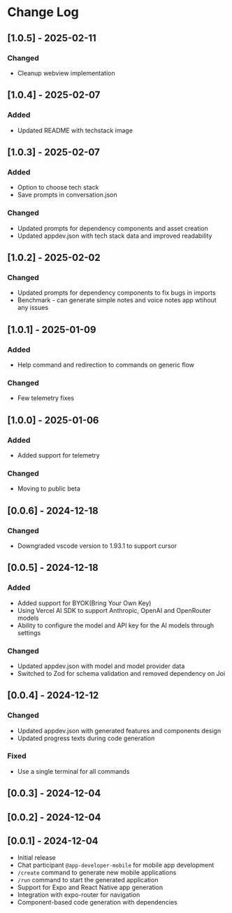 # Change Log

## [1.0.5] - 2025-02-11

### Changed

- Cleanup webview implementation

## [1.0.4] - 2025-02-07

### Added

- Updated README with techstack image

## [1.0.3] - 2025-02-07

### Added

- Option to choose tech stack
- Save prompts in conversation.json

### Changed

- Updated prompts for dependency components and asset creation
- Updated appdev.json with tech stack data and improved readability

## [1.0.2] - 2025-02-02

### Changed

- Updated prompts for dependency components to fix bugs in imports
- Benchmark - can generate simple notes and voice notes app wtihout any issues

## [1.0.1] - 2025-01-09

### Added

- Help command and redirection to commands on generic flow

### Changed

- Few telemetry fixes

## [1.0.0] - 2025-01-06

### Added

- Added support for telemetry

### Changed

- Moving to public beta

## [0.0.6] - 2024-12-18

### Changed

- Downgraded vscode version to 1.93.1 to support cursor

## [0.0.5] - 2024-12-18

### Added

- Added support for BYOK(Bring Your Own Key)
- Using Vercel AI SDK to support Anthropic, OpenAI and OpenRouter models
- Ability to configure the model and API key for the AI models through settings

### Changed

- Updated appdev.json with model and model provider data
- Switched to Zod for schema validation and removed dependency on Joi

## [0.0.4] - 2024-12-12

### Changed

- Updated appdev.json with generated features and components design
- Updated progress texts during code generation

### Fixed

- Use a single terminal for all commands

## [0.0.3] - 2024-12-04

## [0.0.2] - 2024-12-04

## [0.0.1] - 2024-12-04

- Initial release
- Chat participant `@app-developer-mobile` for mobile app development
- `/create` command to generate new mobile applications
- `/run` command to start the generated application
- Support for Expo and React Native app generation
- Integration with expo-router for navigation
- Component-based code generation with dependencies
